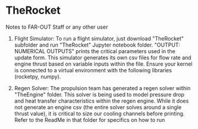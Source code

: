 # TheRocket

Notes to FAR-OUT Staff or any other user

1. Flight Simulator: To run a flight simulator, just download "TheRocket" subfolder and run "TheRocket" Jupyter notebook folder. "OUTPUT: NUMERICAL OUTPUTS" prints the critical parameters used in the update form. This simulator generates its own csv files for flow rate and engine thrust based on variable inputs within the file. Ensure your kernel is connected to a virtual environment with the following libraries (rocketpy, numpy).

2. Regen Solver: The propulsion team has generated a regen solver within "TheEngine" folder. This solver is being used to model pressure drop and heat transfer characteristics within the regen engine. While it does not generate an engine csv (the entire solver solves around a single thrust value), it is critical to size our cooling channels before printing. Refer to the ReadMe in that folder for specifics on how to run